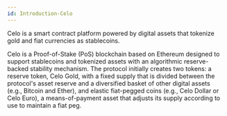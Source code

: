 ```yaml
---
id: Introduction-Celo
---
```

Celo is a smart contract platform powered by digital assets that tokenize gold and fiat currencies as stablecoins.

Celo is a Proof-of-Stake (PoS) blockchain based on Ethereum designed to support stablecoins and tokenized assets with an algorithmic reserve-backed stability mechanism. The protocol initially creates two tokens: a reserve token, Celo Gold, with a fixed supply that is divided between the protocol's asset reserve and a diversified basket of other digital assets (e.g., Bitcoin and Ether), and elastic fiat-pegged coins (e.g., Celo Dollar or Celo Euro), a means-of-payment asset that adjusts its supply according to use to maintain a fiat peg. 
